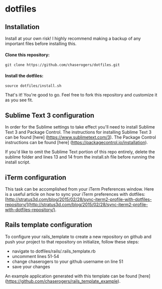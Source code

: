 # dotfiles

## Installation
Install at your own risk!  I highly recommend making a backup of any important files before installing this.

#### Clone this repository:

`git clone https://github.com/chaserogers/dotfiles.git`

#### Install the dotfiles:

`source dotfiles/install.sh`

That's it!  You're good to go.  Feel free to fork this repository and customize it as you see fit.

## Sublime Text 3 configuration
In order for the Sublime settings to take effect you'll need to install Sublime Text 3 and Package Control.  The instructions for installing Sublime Text 3 can be found [here] (https://www.sublimetext.com/3).  The Package Control instructions can be found [here] (https://packagecontrol.io/installation).

If you'd like to omit the Sublime Text portion of this repo entirely, delete the sublime folder and lines 13 and 14 from the install.sh file before running the install script.

## iTerm configuration
This task can be accomplished from your iTerm Preferences window.  Here is a useful article on how to sync your iTerm preferences with dotfiles:  [http://stratus3d.com/blog/2015/02/28/sync-iterm2-profile-with-dotfiles-repository/](http://stratus3d.com/blog/2015/02/28/sync-iterm2-profile-with-dotfiles-repository/).

## Rails template configuration
To configure your rails_template to create a new repository on github and push your project to that repository on initialize, follow these steps:

- navigate to dotfiles/rails/.rails_template.rb
- uncomment lines 51-54
- change chaserogers to your github username on line 51
- save your changes

An example application generated with this template can be found [here] (https://github.com/chaserogers/rails_template_example).
